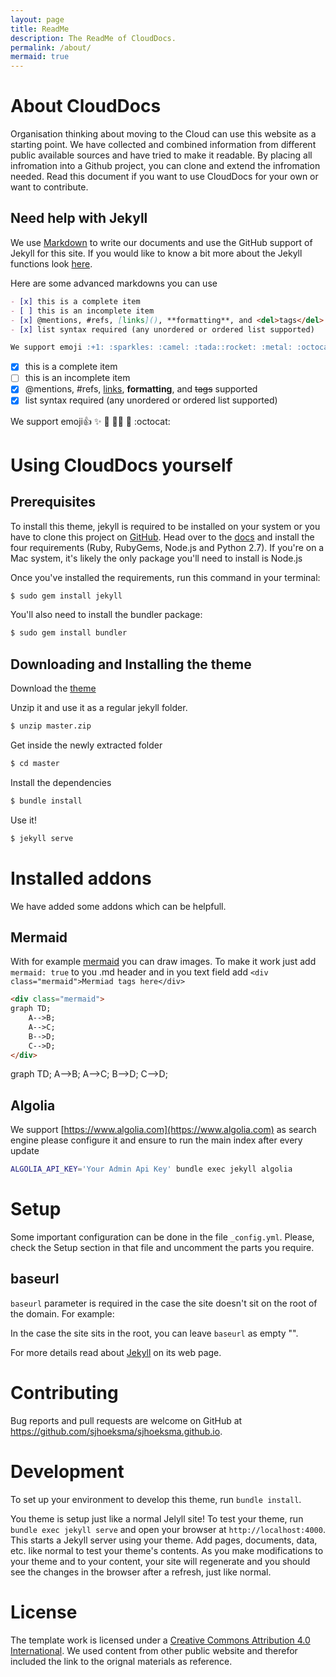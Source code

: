 ```yaml
---
layout: page
title: ReadMe
description: The ReadMe of CloudDocs.
permalink: /about/
mermaid: true
---
```


# About CloudDocs

Organisation thinking about moving to the Cloud can use this website as a starting point. We have collected and combined information from different public available sources and have tried to make it readable. By placing all infromation into a Github project, you can clone and extend the infromation needed. Read this document if you want to use CloudDocs for your own or want to contribute.

## Need help with Jekyll
We use [Markdown](https://guides.github.com/pdfs/markdown-cheatsheet-online.pdf) to write our documents and use the GitHub support of Jekyll for this site. If you would like to know a bit more about the Jekyll functions look [here](https://devhints.io/jekyll). 

Here are some advanced markdowns you can use

```markdown
- [x] this is a complete item
- [ ] this is an incomplete item
- [x] @mentions, #refs, [links](), **formatting**, and <del>tags</del> supported
- [x] list syntax required (any unordered or ordered list supported)

We support emoji :+1: :sparkles: :camel: :tada::rocket: :metal: :octocat: 
```
- [x] this is a complete item
- [ ] this is an incomplete item
- [x] @mentions, #refs, [links](), **formatting**, and <del>tags</del> supported
- [x] list syntax required (any unordered or ordered list supported)

We support emoji:+1: :sparkles: :camel: :tada::rocket: :metal: :octocat: 

# Using CloudDocs yourself 

## Prerequisites

To install this theme, jekyll is required to be installed on your system or you have to clone this project on [GitHub](https://pages.github.com/). Head over to the [docs](https://jekyllrb.com/docs/installation/) and install the four requirements (Ruby, RubyGems, Node.js and Python 2.7). If you're on a Mac system, it's likely the only package you'll need to install is Node.js

Once you've installed the requirements, run this command in your terminal:

```bash
$ sudo gem install jekyll
```

You'll also need to install the bundler package:

```bash
$ sudo gem install bundler
```

## Downloading and Installing the theme

Download the
[theme](http://github.com/sjhoeksma/sjhoeksma.github.io/archive/master.zip)


Unzip it and use it as a regular jekyll folder.

```bash
$ unzip master.zip
```

Get inside the newly extracted folder

```bash
$ cd master
```

Install the dependencies

```bash
$ bundle install
```

Use it!

```bash
$ jekyll serve
```

# Installed addons

We have added some addons which can be helpfull. 

## Mermaid
With for example [mermaid](https://mermaidjs.github.io) you can draw images. To make it work just add `mermaid: true` to you .md header and in you text field add `<div class="mermaid">Mermiad tags here</div>`

```html
<div class="mermaid">
graph TD;
    A-->B;
    A-->C;
    B-->D;
    C-->D;
</div>  
```

<div class="mermaid">
graph TD;
    A-->B;
    A-->C;
    B-->D;
    C-->D;
</div>  

    
## Algolia
We support [https://www.algolia.com](https://www.algolia.com) as search engine please configure it and ensure to run the main index after every update

```bash
ALGOLIA_API_KEY='Your Admin Api Key' bundle exec jekyll algolia
```

# Setup

Some important configuration can be done in the file `_config.yml`. Please, check the Setup section in that file and uncomment the parts you require.


## baseurl

`baseurl` parameter is required in the case the site doesn't sit on the root of the domain. For example: 


In the case the site sits in the root, you can leave `baseurl` as empty "".


For more details read about [Jekyll][1] on its web page.

# Contributing

Bug reports and pull requests are welcome on GitHub at https://github.com/sjhoeksma/sjhoeksma.github.io.

# Development

To set up your environment to develop this theme, run `bundle install`.

You theme is setup just like a normal Jelyll site! To test your theme, run `bundle exec jekyll serve` and open your browser at `http://localhost:4000`. This starts a Jekyll server using your theme. Add pages, documents, data, etc. like normal to test your theme's contents. As you make modifications to your theme and to your content, your site will regenerate and you should see the changes in the browser after a refresh, just like normal.

# License

The template work is licensed under a [Creative Commons Attribution 4.0 International](http://creativecommons.org/licenses/by/4.0/). We used content from other public website and therefor included the link to the orignal materials as reference.

[1]: http://jekyllrb.com
[2]: http://pages.github.com/
[3]: https://www.rossener.com/jekflix-template/
